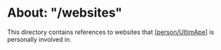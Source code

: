 # About: "/websites"

This directory contains references to websites that [[person/UltimApe]] is personally involved in.

[//begin]: # "Autogenerated link references for markdown compatibility"
[person/UltimApe]: ../../people/person/ultimape.md "About: UltimApe"
[//end]: # "Autogenerated link references"